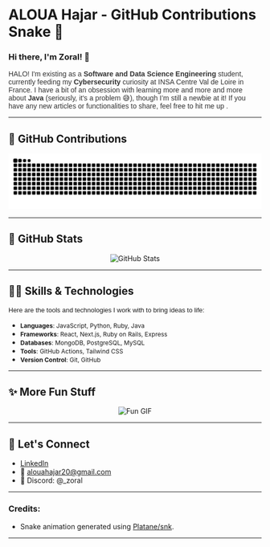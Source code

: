 # ALOUA Hajar - GitHub Contributions Snake 🐍

### **Hi there, I'm Zoral!** 👋

<!-- Embedded style for a funky font -->
<p style="font-size: 14px; font-family: 'Cabinet Grotesk', sans-serif; color: #333;">
  HALO! I'm existing as a <strong>Software and Data Science Engineering</strong> student, currently feeding my <strong>Cybersecurity</strong> curiosity at INSA Centre Val de Loire in France. I have a bit of an obsession with learning more and more and more about <strong>Java</strong> (seriously, it's a problem 😅), though I’m still a newbie at it! If you have any new articles or functionalities to share, feel free to hit me up .
</p>




---

## 🐍 **GitHub Contributions**

<picture>
  <source media="(prefers-color-scheme: dark)" srcset="https://raw.githubusercontent.com/itsZORAL1/itsZORAL1/gh-pages/dist/github-snake-dark.svg" />
  <source media="(prefers-color-scheme: light)" srcset="https://raw.githubusercontent.com/itsZORAL1/itsZORAL1/gh-pages/dist/github-snake.svg" />
  <img alt="github-snake" src="https://raw.githubusercontent.com/itsZORAL1/itsZORAL1/gh-pages/dist/github-snake.svg" />
</picture>

---

## 🚀 **GitHub Stats**

<p align="center">
  <img src="https://github-readme-stats.vercel.app/api?username=itsZORAL1&show_icons=true&count_private=true&hide_title=true&hide=prs&theme=radical" alt="GitHub Stats">
</p>

---

## 🧑‍💻 **Skills & Technologies**

<p style="font-size: 13px; font-family: 'Cabinet Grotesk', sans-serif;">
  Here are the tools and technologies I work with to bring ideas to life:
</p>

- <span style="font-size: 12px;">**Languages**: JavaScript, Python, Ruby, Java</span>
- <span style="font-size: 12px;">**Frameworks**: React, Next.js, Ruby on Rails, Express</span>
- <span style="font-size: 12px;">**Databases**: MongoDB, PostgreSQL, MySQL</span>
- <span style="font-size: 12px;">**Tools**: GitHub Actions, Tailwind CSS</span>
- <span style="font-size: 12px;">**Version Control**: Git, GitHub</span>

---

## ✨ **More Fun Stuff**

<p align="center">
  <img src="https://media.giphy.com/media/3o7btPQmM6OGK00qV6/giphy.gif" alt="Fun GIF" width="300">
</p>

---

## 🌟 **Let's Connect**
- [LinkedIn](https://www.linkedin.com/in/hajaraloua-759502247/)
- 📧 alouahajar20@gmail.com
- 💬 Discord: @_zoral

---

### Credits:
- Snake animation generated using [Platane/snk](https://github.com/Platane/snk).

---


